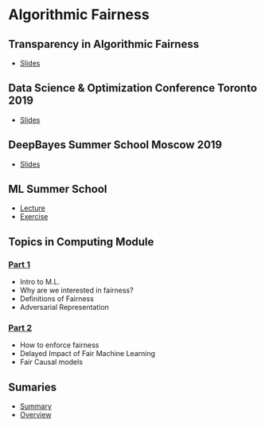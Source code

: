 # Algorithmic Fairness

## Transparency in Algorithmic Fairness
- [Slides](./transparency-in-algorithmic-fairness.html)

## Data Science & Optimization Conference Toronto 2019
- [Slides](./toronto2019.html)

## DeepBayes Summer School Moscow 2019
- [Slides](./moscow2019.html)

## ML Summer School
- [Lecture](./mlss.html)
- [Exercise](https://tinyurl.com/ethicml)

## Topics in Computing Module
### [Part 1](./algo-fairness-part1.html)
- Intro to M.L.
- Why are we interested in fairness?
- Definitions of Fairness
- Adversarial Representation

### [Part 2](./algo-fairness-part2.html)
- How to enforce fairness
- Delayed Impact of Fair Machine Learning
- Fair Causal models

## Sumaries
- [Summary](./fairness-summary.html)
- [Overview](./fairness-overview.html)
